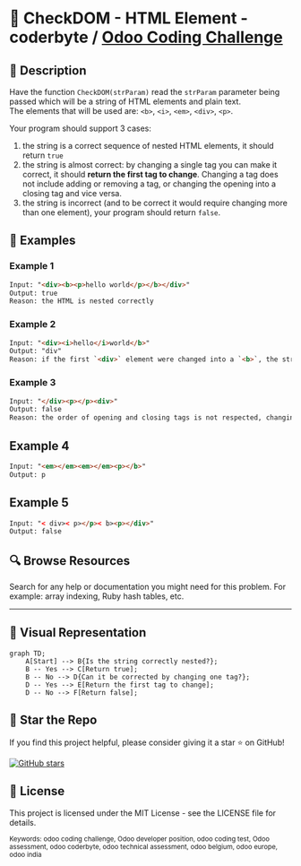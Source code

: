# 🚀 CheckDOM - HTML Element - coderbyte / [Odoo Coding Challenge](https://www.odoo.com/jobs/software-developer-1)

## 📜 Description

Have the function `CheckDOM(strParam)` read the `strParam` parameter being passed which will be a string of HTML elements and plain text.  
The elements that will be used are: `<b>`, `<i>`, `<em>`, `<div>`, `<p>`.

Your program should support 3 cases:
1. the string is a correct sequence of nested HTML elements, it should return `true`
2. the string is almost correct: by changing a single tag you can make it correct, it should **return the first tag to change**. Changing a tag does not include adding or removing a tag, or changing the opening into a closing tag and vice versa.
3. the string is incorrect (and to be correct it would require changing more than one element), your program should return `false`.

## 🧩 Examples

### Example 1
```html
Input: "<div><b><p>hello world</p></b></div>"
Output: true
Reason: the HTML is nested correctly
```

### Example 2
```html
Input: "<div><i>hello</i>world</b>"
Output: "div"
Reason: if the first `<div>` element were changed into a `<b>`, the string would be properly nested
```

### Example 3
```html
Input: "</div><p></p><div>"
Output: false
Reason: the order of opening and closing tags is not respected, changing any one tag cannot make it correct
```

## Example 4

```html
Input: "<em></em><em></em><p></b>"
Output: p
```

## Example 5

```html
Input: "< div>< p></p>< b><p></div>"
Output: false
```


## 🔍 Browse Resources

Search for any help or documentation you might need for this problem. For example: array indexing, Ruby hash tables, etc.

---

## 🎨 Visual Representation

```mermaid
graph TD;
    A[Start] --> B{Is the string correctly nested?};
    B -- Yes --> C[Return true];
    B -- No --> D{Can it be corrected by changing one tag?};
    D -- Yes --> E[Return the first tag to change];
    D -- No --> F[Return false];
```



## 🌟 Star the Repo
If you find this project helpful, please consider giving it a star ⭐ on GitHub!

[![GitHub stars](https://img.shields.io/github/stars/salimt/CheckDOM-Challenge-Assignment.svg?style=social&label=Star)](https://github.com/salimt/CheckDOM-Challenge-Assignment)

## 📜 License
This project is licensed under the MIT License - see the LICENSE file for details.

<sup>Keywords: odoo coding challenge, Odoo developer position, odoo coding test, Odoo assessment, odoo coderbyte, odoo technical assessment, odoo belgium, odoo europe, odoo india</sup>
